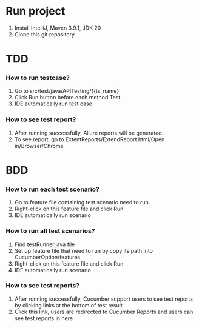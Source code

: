 # Run project
  1. Install IntelliJ, Maven 3.9.1, JDK 20
  2. Clone this git repository
  
# TDD
### How to run testcase?
  1. Go to src/test/java/APITesting/{{ts_name}
  2. Click Run button before each method Test
  3. IDE automatically run test case
### How to see test report?
  1. After running successfully, Allure reports will be generated.
  2. To see report, go to ExtentReports/ExtendReport.html/Open in/Browser/Chrome
  
  
# BDD
### How to run each test scenario?
  1. Go to feature file containing test scenario need to run.
  2. Right-click on this feature file and click Run
  3. IDE automatically run scenario

### How to run all test scenarios?
  1. Find testRunner.java file
  2. Set up feature file that need to run by copy its path into CucumberOption/features
  3. Right-click on this feature file and click Run
  4. IDE automatically run scenario
  
### How to see test reports?
  1. After running successfully, Cucumber support users to see test reports by clicking links at the bottom of test result
  2. Click this link, users are redirected to Cucumber Reports and users can see test reports in here



